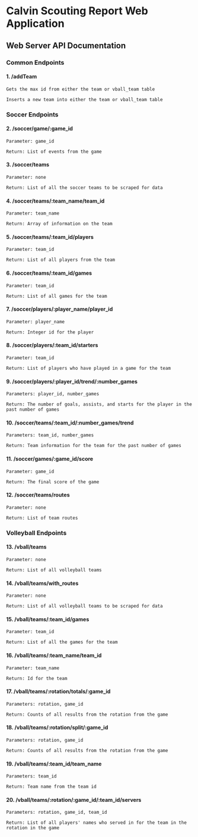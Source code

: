 # Calvin Scouting Report Web Application

## Web Server API Documentation

### Common Endpoints

#### 1. /addTeam

    Gets the max id from either the team or vball_team table

    Inserts a new team into either the team or vball_team table

### Soccer Endpoints

#### 2. /soccer/game/:game_id

    Parameter: game_id

    Return: List of events from the game

#### 3. /soccer/teams

    Parameter: none

    Return: List of all the soccer teams to be scraped for data
    
#### 4. /soccer/teams/:team_name/team_id

    Parameter: team_name

    Return: Array of information on the team
    
#### 5. /soccer/teams/:team_id/players

    Parameter: team_id

    Return: List of all players from the team

#### 6. /soccer/teams/:team_id/games

    Parameter: team_id

    Return: List of all games for the team

#### 7. /soccer/players/:player_name/player_id

    Parameter: player_name

    Return: Integer id for the player
    
#### 8. /soccer/players/:team_id/starters

    Parameter: team_id

    Return: List of players who have played in a game for the team

#### 9. /soccer/players/:player_id/trend/:number_games

    Parameters: player_id, number_games

    Return: The number of goals, assists, and starts for the player in the past number of games

#### 10. /soccer/teams/:team_id/:number_games/trend

    Parameters: team_id, number_games

    Return: Team information for the team for the past number of games

#### 11. /soccer/games/:game_id/score

    Parameter: game_id

    Return: The final score of the game

#### 12. /soccer/teams/routes

    Parameter: none

    Return: List of team routes

### Volleyball Endpoints

#### 13. /vball/teams

    Parameter: none

    Return: List of all volleyball teams

#### 14. /vball/teams/with_routes

    Parameter: none

    Return: List of all volleyball teams to be scraped for data

#### 15. /vball/teams/:team_id/games

    Parameter: team_id

    Return: List of all the games for the team

#### 16. /vball/teams/:team_name/team_id

    Parameter: team_name

    Return: Id for the team

#### 17. /vball/teams/:rotation/totals/:game_id

    Parameters: rotation, game_id

    Return: Counts of all results from the rotation from the game

#### 18. /vball/teams/:rotation/split/:game_id

    Parameters: rotation, game_id

    Return: Counts of all results from the rotation from the game

#### 19. /vball/teams/:team_id/team_name

    Parameters: team_id

    Return: Team name from the team id

#### 20. /vball/teams/:rotation/:game_id/:team_id/servers

    Parameters: rotation, game_id, team_id

    Return: List of all players' names who served in for the team in the rotation in the game
